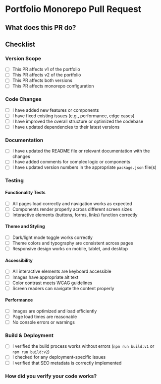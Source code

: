 # Portfolio Monorepo Pull Request

## What does this PR do?

<!-- **Please provide a clear and concise description of the changes in this PR.** Example: -->

<!--

- Adds/improves portfolio functionality or components
- Fixes bugs or issues in v1/v2
- Adds new features like animations, project showcases, etc.
- Optimizes performance or enhances accessibility
- Updates content (projects, skills, experience, etc.)

-->

## **Checklist**

### Version Scope

- [ ] This PR affects v1 of the portfolio
- [ ] This PR affects v2 of the portfolio
- [ ] This PR affects both versions
- [ ] This PR affects monorepo configuration

### Code Changes

- [ ] I have added new features or components
- [ ] I have fixed existing issues (e.g., performance, edge cases)
- [ ] I have improved the overall structure or optimized the codebase
- [ ] I have updated dependencies to their latest versions

### Documentation

- [ ] I have updated the README file or relevant documentation with the changes
- [ ] I have added comments for complex logic or components
- [ ] I have updated version numbers in the appropriate `package.json` file(s)

### Testing

#### Functionality Tests

- [ ] All pages load correctly and navigation works as expected
- [ ] Components render properly across different screen sizes
- [ ] Interactive elements (buttons, forms, links) function correctly

#### Theme and Styling

- [ ] Dark/light mode toggle works correctly
- [ ] Theme colors and typography are consistent across pages
- [ ] Responsive design works on mobile, tablet, and desktop

#### Accessibility

- [ ] All interactive elements are keyboard accessible
- [ ] Images have appropriate alt text
- [ ] Color contrast meets WCAG guidelines
- [ ] Screen readers can navigate the content properly

#### Performance

- [ ] Images are optimized and load efficiently
- [ ] Page load times are reasonable
- [ ] No console errors or warnings

### Build & Deployment

- [ ] I verified the build process works without errors (`npm run build:v1` or `npm run build:v2`)
- [ ] I checked for any deployment-specific issues
- [ ] I verified that SEO metadata is correctly implemented

### How did you verify your code works?

<!-- **Please explain how you tested the code changes.** Example: -->

<!--

- I manually tested the changes across different browsers (Chrome, Firefox, Safari)
- I verified the portfolio on different devices and screen sizes
- I checked that all animations and transitions work smoothly
- I validated that all links and navigation elements work correctly
- I confirmed that dark/light mode works properly
- I ran Lighthouse tests to check performance, accessibility, and SEO

-->
